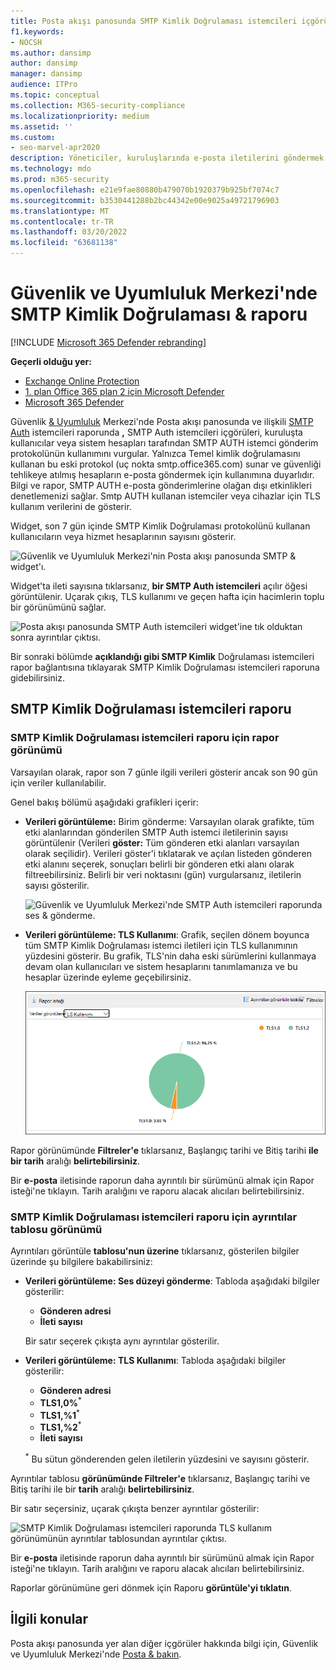 ```yaml
---
title: Posta akışı panosunda SMTP Kimlik Doğrulaması istemcileri içgörü ve raporu
f1.keywords:
- NOCSH
ms.author: dansimp
author: dansimp
manager: dansimp
audience: ITPro
ms.topic: conceptual
ms.collection: M365-security-compliance
ms.localizationpriority: medium
ms.assetid: ''
ms.custom:
- seo-marvel-apr2020
description: Yöneticiler, kuruluşlarında e-posta iletilerini göndermek için kimliği doğrulanmış SMTP (SMTP AUTH) kullanan e-posta gönderenleri izlemek için Güvenlik & Uyumluluk Merkezi'nde Posta akışı panosunda SMTP Kimlik Doğrulaması içgörü ve raporunu kullanmayı öğrenebilir.
ms.technology: mdo
ms.prod: m365-security
ms.openlocfilehash: e21e9fae80880b479070b1920379b925bf7074c7
ms.sourcegitcommit: b3530441288b2bc44342e00e9025a49721796903
ms.translationtype: MT
ms.contentlocale: tr-TR
ms.lasthandoff: 03/20/2022
ms.locfileid: "63681138"
---
```

# <a name="smtp-auth-clients-insight-and-report-in-the-security--compliance-center"></a>Güvenlik ve Uyumluluk Merkezi'nde SMTP Kimlik Doğrulaması & raporu

[!INCLUDE [Microsoft 365 Defender rebranding](../includes/microsoft-defender-for-office.md)]

**Geçerli olduğu yer:**
- [Exchange Online Protection](exchange-online-protection-overview.md)
- [1. plan Office 365 plan 2 için Microsoft Defender](defender-for-office-365.md)
- [Microsoft 365 Defender](../defender/microsoft-365-defender.md)

Güvenlik [& Uyumluluk](https://protection.office.com) Merkezi'nde Posta akışı [](mail-flow-insights-v2.md) panosunda ve ilişkili [SMTP Auth](#smtp-auth-clients-report) istemcileri raporunda **,** SMTP Auth istemcileri içgörüleri, kuruluşta kullanıcılar veya sistem hesapları tarafından SMTP AUTH istemci gönderim protokolünün kullanımını vurgular. Yalnızca Temel kimlik doğrulamasını kullanan bu eski protokol (uç nokta smtp.office365.com) sunar ve güvenliği tehlikeye atılmış hesapların e-posta göndermek için kullanımına duyarlıdır. Bilgi ve rapor, SMTP AUTH e-posta gönderimlerine olağan dışı etkinlikleri denetlemenizi sağlar. Smtp AUTH kullanan istemciler veya cihazlar için TLS kullanım verilerini de gösterir.

Widget, son 7 gün içinde SMTP Kimlik Doğrulaması protokolünü kullanan kullanıcıların veya hizmet hesaplarının sayısını gösterir.

![Güvenlik ve Uyumluluk Merkezi'nin Posta akışı panosunda SMTP & widget'ı.](../../media/mfi-smtp-auth-clients-report-widget.png)

Widget'ta ileti sayısına tıklarsanız, **bir SMTP Auth istemcileri** açılır öğesi görüntülenir. Uçarak çıkış, TLS kullanımı ve geçen hafta için hacimlerin toplu bir görünümünü sağlar.

![Posta akışı panosunda SMTP Auth istemcileri widget'ine tık olduktan sonra ayrıntılar çıktısı.](../../media/mfi-smtp-auth-clients-report-details.png)

Bir sonraki bölümde **açıklandığı gibi SMTP Kimlik** Doğrulaması istemcileri rapor bağlantısına tıklayarak SMTP Kimlik Doğrulaması istemcileri raporuna gidebilirsiniz.

## <a name="smtp-auth-clients-report"></a>SMTP Kimlik Doğrulaması istemcileri raporu

### <a name="report-view-for-the-smtp-auth-clients-report"></a>SMTP Kimlik Doğrulaması istemcileri raporu için rapor görünümü

Varsayılan olarak, rapor son 7 günle ilgili verileri gösterir ancak son 90 gün için veriler kullanılabilir.

Genel bakış bölümü aşağıdaki grafikleri içerir:

- **Verileri görüntüleme:** Birim gönderme: Varsayılan olarak grafikte, tüm etki alanlarından gönderilen SMTP Auth istemci iletilerinin sayısı görüntülenir (Verileri **göster:** Tüm gönderen etki alanları varsayılan olarak seçilidir). Verileri göster'i tıklatarak ve açılan listeden gönderen etki alanını  seçerek, sonuçları belirli bir gönderen etki alanı olarak filtreebilirsiniz. Belirli bir veri noktasını (gün) vurgularsanız, iletilerin sayısı gösterilir.

  ![Güvenlik ve Uyumluluk Merkezi'nde SMTP Auth istemcileri raporunda ses & gönderme.](../../media/mfi-smtp-auth-clients-report-sending-volume-view.png)

- **Verileri görüntüleme: TLS Kullanımı**: Grafik, seçilen dönem boyunca tüm SMTP Kimlik Doğrulaması istemci iletileri için TLS kullanımının yüzdesini gösterir. Bu grafik, TLS'nin daha eski sürümlerini kullanmaya devam olan kullanıcıları ve sistem hesaplarını tanımlamanıza ve bu hesaplar üzerinde eyleme geçebilirsiniz.

  ![Güvenlik ve Uyumluluk Merkezi'nde SMTP Kimlik Doğrulaması istemcileri raporunda TLS & görünümü.](../../media/mfi-smtp-auth-clients-report-tls-usage-view.png)

Rapor görünümünde **Filtreler'e** tıklarsanız, Başlangıç tarihi ve Bitiş tarihi **ile bir tarih** aralığı **belirtebilirsiniz**.

Bir **e-posta** iletisinde raporun daha ayrıntılı bir sürümünü almak için Rapor isteği'ne tıklayın. Tarih aralığını ve raporu alacak alıcıları belirtebilirsiniz.

### <a name="details-table-view-for-the-smtp-auth-clients-report"></a>SMTP Kimlik Doğrulaması istemcileri raporu için ayrıntılar tablosu görünümü

Ayrıntıları görüntüle **tablosu'nun üzerine** tıklarsanız, gösterilen bilgiler üzerinde şu bilgilere bakabilirsiniz:

- **Verileri görüntüleme: Ses düzeyi gönderme**: Tabloda aşağıdaki bilgiler gösterilir:

  - **Gönderen adresi**
  - **İleti sayısı**

  Bir satır seçerek çıkışta aynı ayrıntılar gösterilir.

- **Verileri görüntüleme: TLS Kullanımı**: Tabloda aşağıdaki bilgiler gösterilir:

  - **Gönderen adresi**
  - **TLS1,0%**<sup>\*</sup>
  - **TLS1,%1**<sup>\*</sup>
  - **TLS1,%2**<sup>\*</sup>
  - **İleti sayısı**

  <sup>\*</sup> Bu sütun gönderenden gelen iletilerin yüzdesini ve sayısını gösterir.

Ayrıntılar tablosu **görünümünde Filtreler'e** tıklarsanız, Başlangıç tarihi ve Bitiş tarihi ile bir **tarih** aralığı **belirtebilirsiniz**.

Bir satır seçersiniz, uçarak çıkışta benzer ayrıntılar gösterilir:

![SMTP Kimlik Doğrulaması istemcileri raporunda TLS kullanım görünümünün ayrıntılar tablosundan ayrıntılar çıktısı.](../../media/mfi-smtp-auth-clients-report-tls-usage-view-view-details-table-details.png)

Bir **e-posta** iletisinde raporun daha ayrıntılı bir sürümünü almak için Rapor isteği'ne tıklayın. Tarih aralığını ve raporu alacak alıcıları belirtebilirsiniz.

Raporlar görünümüne geri dönmek için Raporu **görüntüle'yi tıklatın**.

## <a name="related-topics"></a>İlgili konular

Posta akışı panosunda yer alan diğer içgörüler hakkında bilgi için, Güvenlik ve Uyumluluk Merkezi'nde [Posta & bakın](mail-flow-insights-v2.md).
